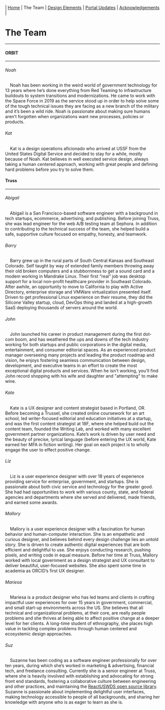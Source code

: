 | [Home](https://ussf-orbit.github.io/ussf-portal) | The Team | [Design Elements](https://ussf-orbit.github.io/ussf-portal/design-elements) | [Portal Updates](https://ussf-orbit.github.io/ussf-portal/portal-updates) | [Acknowledgements](https://ussf-orbit.github.io/ussf-portal/acknowledgements) |

# The Team

---

#### ORBIT

---

###### Noah

&nbsp;&nbsp;&nbsp;&nbsp;Noah has been working in the weird world of government technology for 13 years where he’s done everything from Red Teaming to infrastructure buildouts to system transitions and modernizations. He came to work with the Space Force in 2019 as the service stood up in order to help solve some of the tough technical issues they are facing as a new branch of the military and it’s been a wild ride. Noah is passionate about making sure humans aren’t forgotten when organizations want new processes, policies or products.

###### Kat

&nbsp;&nbsp;&nbsp;&nbsp;Kat is a design operations aficionado who arrived at USSF from the United States Digital Service and decided to stay for a while, mostly because of Noah. Kat believes in well executed service design, always taking a human centered approach, working with great people and defining hard problems before you try to solve them. 

#### Truss

---

###### Abigail

&nbsp;&nbsp;&nbsp;&nbsp;Abigail is a San Francisco-based software engineer with a background in tech startups, ecommerce, advertising, and publishing. Before joining Truss, she was lead engineer for the web A/B testing team at Sephora. In addition to contributing to the technical success of the team, she helped build a safe, supportive culture focused on empathy, honesty, and teamwork.

###### Barry

&nbsp;&nbsp;&nbsp;&nbsp;Barry grew up in the rural parts of South Central Kansas and Southeast Colorado. Self taught by way of extended family members throwing away their old broken computers and a stubbornness to get a sound card and a modem working in Mandrake Linux. Their first “real” job was desktop support for a local non-profit healthcare provider in Southeast Colorado. After awhile, an opportunity to move to California to play with Active Directory, enterprise storage and VMWare virtualization presented itself. Driven to get professional Linux experience on their resume, they did the Silicone Valley startup, cloud, DevOps thing and landed at a high-growth SaaS deploying thousands of servers around the world.

###### John

&nbsp;&nbsp;&nbsp;&nbsp;John launched his career in product management during the first dot-com boom, and has weathered the ups and downs of the tech industry working for both startups and public corporations in the digital media, entertainment, and consumer editorial spaces. As an experienced product manager overseeing many projects and leading the product roadmap and vision, he enjoys fostering seamless communication between design, development, and executive teams in an effort to create the most exceptional digital products and services. When he isn't working, you'll find John record shopping with his wife and daughter and "attempting" to make wine.

###### Kate

&nbsp;&nbsp;&nbsp;&nbsp;Kate is a UX designer and content strategist based in Portland, OR. Before becoming a Trussel, she created online coursework for an art school, led writer-focused editorial and education initiatives at a startup, and was the first content strategist at 18F, where she helped build out the content team, founded the Writing Lab, and worked with many excellent government partner organizations. Kate’s work is driven by user need and the beauty of precise, lyrical language (before entering the UX world, Kate earned her MFA in fiction writing). Her goal on each project is to wholly engage the user to effect positive change.



###### Liz

&nbsp;&nbsp;&nbsp;&nbsp;Liz is a user experience designer with over 18 years of experience providing service for enterprise, government, and startups. She is passionate about both civic service and technology for the greater good. She had had opportunities to work with various county, state, and federal agencies and departments where she served and delivered, made friends, and earned some awards.

###### Mallory

&nbsp;&nbsp;&nbsp;&nbsp;Mallory is a user experience designer with a fascination for human behavior and human-computer interaction. She is an empathetic and curious designer, and believes behind every design challenge lies an untold story. She is driven to create authentic digital experiences that are both efficient and delightful to use. She enjoys conducting research, pushing pixels, and writing code in equal measure. Before her time at Truss, Mallory worked with local government as a design strategist and UX consultant to deliver beautiful, user-focused websites. She also spent some time in academia as ORCID’s first UX designer.

###### Mariesa

&nbsp;&nbsp;&nbsp;&nbsp;Mariesa is a product designer who has led teams and clients in crafting impactful user experiences for over 15 years in government, commercial, and small start-up environments across the US. She believes that all technical and organizational problems, at their core, are really people problems and she thrives at being able to affect positive change at a deeper level for her clients. A long-time student of ethnography, she places high value in tackling complex problems through human centered and ecosystemic design approaches.

###### Suz

&nbsp;&nbsp;&nbsp;&nbsp;Suzanne has been coding as a software engineer professionally for over ten years, during which she’s worked in marketing & advertising, financial tech, and freelance consulting. Currently she is a senior engineer at Truss, where she is heavily involved with establishing and advocating for strong front end standards, fostering a collaborative culture between engineering and other practices, and maintaining the [ReactUSWDS open source library](https://github.com/trussworks/react-uswds). Suzanne is passionate about implementing delightful user interfaces, making technology accessible to people of all backgrounds, and sharing her knowledge with anyone who is as eager to learn as she is.
